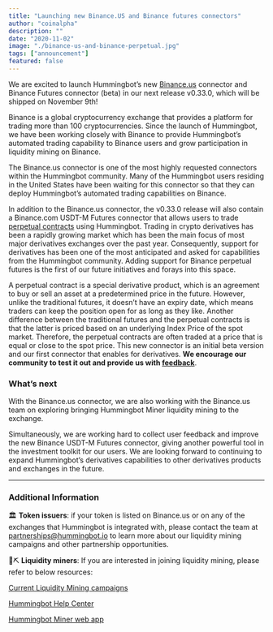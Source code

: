 ```yaml
---
title: "Launching new Binance.US and Binance futures connectors"
author: "coinalpha"
description: ""
date: "2020-11-02"
image: "./binance-us-and-binance-perpetual.jpg"
tags: ["announcement"]
featured: false
---
```


We are excited to launch Hummingbot’s new [Binance.us](https://www.binance.us/en/home) connector and Binance Futures connector (beta) in our next release v0.33.0, which will be shipped on November 9th! 

Binance is a global cryptocurrency exchange that provides a platform for trading more than 100 cryptocurrencies. Since the launch of Hummingbot, we have been working closely with Binance to provide Hummingbot’s automated trading capability to Binance users and grow participation in liquidity mining on Binance. 

The Binance.us connector is one of the most highly requested connectors within the Hummingbot community. Many of the Hummingbot users residing in the United States have been waiting for this connector so that they can deploy Hummingbot’s automated trading capabilities on Binance. 

In addition to the Binance.us connector, the v0.33.0 release will also contain a Binance.com USDT-M Futures connector that allows users to trade [perpetual contracts](https://academy.binance.com/en/articles/what-are-perpetual-futures-contracts) using Hummingbot.  Trading in crypto derivatives has been a rapidly growing market which has been the main focus of most major derivatives exchanges over the past year.  Consequently, support for derivatives has been one of the most anticipated and asked for capabilities from the Hummingbot community.  Adding support for Binance perpetual futures is the first of our future initiatives and forays into this space.

<!-- more -->

A perpetual contract is a special derivative product, which is an agreement to buy or sell an asset at a predetermined price in the future. However, unlike the traditional futures, it doesn’t have an expiry date, which means traders can keep the position open for as long as they like. Another difference between the traditional futures and the perpetual contracts is that the latter is priced based on an underlying Index Price of the spot market. Therefore, the perpetual contracts are often traded at a price that is equal or close to the spot price. This new connector is an initial beta version and our first connector that enables for derivatives.  **We encourage our community to test it out and provide us with [feedback](mailto:team@hummingbot.io)**. 

### What’s next

With the Binance.us connector, we are also working with the Binance.us team on exploring bringing Hummingbot Miner liquidity mining to the exchange. 

Simultaneously, we are working hard to collect user feedback and improve the new Binance USDT-M Futures connector, giving another powerful tool in the investment toolkit for our users. We are looking forward to continuing to expand Hummingbot’s derivatives capabilities to other derivatives products and exchanges in the future.   

---

### Additional Information

🏛 **Token issuers**: if your token is listed on Binance.us or on any of the exchanges that Hummingbot is integrated with, please contact the team at partnerships@hummingbot.io to learn more about our liquidity mining campaigns and other partnership opportunities.

🌊⛏️ **Liquidity miners**: If you are interested in joining liquidity mining, please refer to below resources:

[Current Liquidity Mining campaigns](https://docs.hummingbot.io/intro/liquidity-mining/)

[Hummingbot Help Center](https://hummingbot.zendesk.com/hc/en-us)

[Hummingbot Miner web app](https://miner.hummingbot.io/)
